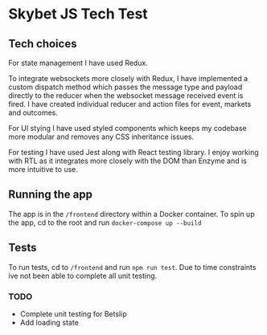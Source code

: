 # Skybet JS Tech Test

## Tech choices

For state management I have used Redux.

To integrate websockets more closely with Redux, I have implemented a custom dispatch method which passes the message type and payload directly to the reducer when the websocket message received event is fired. I have created individual reducer and action files for event, markets and outcomes. 

For UI stying I have used styled components which keeps my codebase more modular and removes any CSS inheritance issues.

For testing I have used Jest along with React testing library. I enjoy working with RTL as it integrates more closely with the DOM than Enzyme and is more intuitive to use.

## Running the app

The app is in the `/frontend` directory within a Docker container. To spin up the app, cd to the root and run `docker-compose up --build`

## Tests

To run tests, cd to `/frontend` and run `npm run test`. Due to time constraints ive not been able to complete all unit testing.

### TODO
- Complete unit testing for Betslip
- Add loading state
